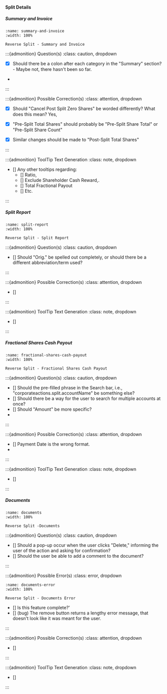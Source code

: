 
#### Split Details 


##### Summary and Invoice



```{figure} ../../_static/solo_app/Corporate_Actions/Reverse_Split/Summary_And_Invoice.png
:name: summary-and-invoice
:width: 100%

Reverse Split - Summary and Invoice
```


:::{admonition} Question(s)
:class: caution, dropdown

-  [X] Should there be a colon after each category in the "Summary" section? - Maybe not, there hasn't been so far.

- 
:::


:::{admonition} Possible Correction(s)
:class: attention, dropdown

- [X] Should "Cancel Post Split Zero Shares" be worded differently? What does this mean? Yes,
- [X] "Pre-Split Total Shares" should probably be "Pre-Split Share Total" or "Pre-Split Share Count"
- [X] Similar changes should be made to "Post-Split Total Shares"


:::


:::{admonition} ToolTip Text Generation
:class: note, dropdown


- [] Any other tooltips regarding:
  - [] Ratio,
  - [] Exclude Shareholder Cash Reward,.
  - [] Total Fractional Payout
  - [] Etc. 


:::


##### Split Report




```{figure} ../../_static/solo_app/Corporate_Actions/Reverse_Split/Split_Report.png
:name: split-report
:width: 100%

Reverse Split - Split Report
```


:::{admonition} Question(s)
:class: caution, dropdown

-  [] Should "Orig." be spelled out completely, or should there be a different abbreviation/term used?


:::


:::{admonition} Possible Correction(s)
:class: attention, dropdown

- [] 

:::


:::{admonition} ToolTip Text Generation
:class: note, dropdown

- [] 


:::


##### Fractional Shares Cash Payout




```{figure} ../../_static/solo_app/Corporate_Actions/Reverse_Split/Fractional_Shares_Cash_Payout.png
:name: fractional-shares-cash-payout
:width: 100%

Reverse Split - Fractional Shares Cash Payout
```


:::{admonition} Question(s)
:class: caution, dropdown

- [] Should the pre-filled phrase in the Search bar, i.e., "corporateactions.split.accountName" be something else?
- [] Should there be a way for the user to search for multiple accounts at once?
- [] Should "Amount" be more specific?
- 
:::


:::{admonition} Possible Correction(s)
:class: attention, dropdown

- [] Payment Date is the wrong format. 
- 

:::


:::{admonition} ToolTip Text Generation
:class: note, dropdown

- [] 


:::




##### Documents




```{figure} ../../_static/solo_app/Corporate_Actions/Reverse_Split/Documents.png
:name: documents
:width: 100%

Reverse Split -Documents
```


:::{admonition} Question(s)
:class: caution, dropdown

- [] Should a pop-up occur when the user clicks "Delete," informing the user of the action and asking for confirmation?
- [] Should the user be able to add a comment to the document?

:::


:::{admonition} Possible Error(s)
:class: error, dropdown


```{figure} ../../_static/solo_app/Corporate_Actions/Reverse_Split/Documents_Error.png
:name: documents-error
:width: 100%

Reverse Split - Documents Error
```



- [] Is this feature complete?'
- [] (bug) The remove button returns a lengthy error message, that doesn't look like it was meant for the user.


:::


:::{admonition} Possible Correction(s)
:class: attention, dropdown

- [] 

:::


:::{admonition} ToolTip Text Generation
:class: note, dropdown

- [] 


:::